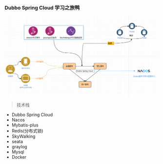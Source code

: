 ### Dubbo Spring Cloud 学习之旅鸭

![架构图](images/架构图.png)

> 技术栈

* Dubbo Spring Cloud
* Nacos
* Mybatis-plus
* Redis(分布式锁)
* SkyWalking
* seata
* graylog
* Mysql
* Docker